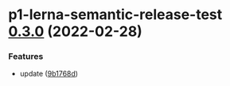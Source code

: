 # p1-lerna-semantic-release-test [0.3.0](https://github.com/QuinnLee/lerna/compare/p1-lerna-semantic-release-test@0.2.0...p1-lerna-semantic-release-test@0.3.0) (2022-02-28)


### Features

* update ([9b1768d](https://github.com/QuinnLee/lerna/commit/9b1768d88b3db9099fd5f059de0d81b8c568c259))

